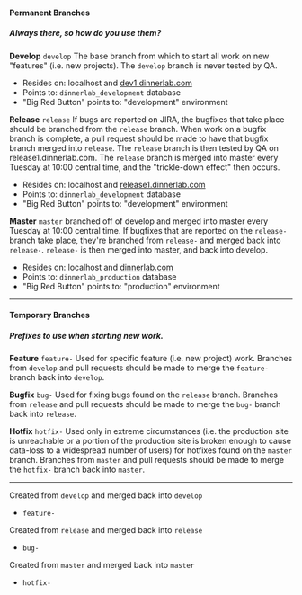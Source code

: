 #### Permanent Branches
##### Always there, so how do you use them?

**Develop** `develop`
The base branch from which to start all work on new "features" (i.e. new projects). The `develop` branch is never tested by QA.
- Resides on: localhost and <a href="dev1.dinnerlab.com" target="_blank">dev1.dinnerlab.com</a>
- Points to: `dinnerlab_development` database
- "Big Red Button" points to: "development" environment


**Release** `release`
If bugs are reported on JIRA, the bugfixes that take place should be branched from the `release` branch. When work on a bugfix branch is complete, a pull request should be made to have that bugfix branch merged into `release`. The `release` branch is then tested by QA on release1.dinnerlab.com. The `release` branch is merged into master every Tuesday at 10:00 central time, and the "trickle-down effect" then occurs.
- Resides on: localhost and <a href="release1.dinnerlab.com" target="_blank">release1.dinnerlab.com</a>
- Points to: `dinnerlab_development` database
- "Big Red Button" points to: "development" environment

**Master** `master`
branched off of develop and merged into master every Tuesday at 10:00 central time. If bugfixes that are reported on the `release-` branch take place, they're branched from `release-` and merged back into `release-`. `release-` is then merged into master, and back into develop.
- Resides on: localhost and <a href="dinnerlab.com" target="_blank">dinnerlab.com</a>
- Points to: `dinnerlab_production` database
- "Big Red Button" points to: "production" environment


---

#### Temporary Branches
##### Prefixes to use when starting new work.

**Feature** `feature-`
Used for specific feature (i.e. new project) work. Branches from `develop` and pull requests should be made to merge the `feature-` branch back into `develop`.

**Bugfix** `bug-`
Used for fixing bugs found on the `release` branch. Branches from `release` and pull requests should be made to merge the `bug-` branch back into `release`.

**Hotfix** `hotfix-`
Used only in extreme circumstances (i.e. the production site is unreachable or a portion of the production site is broken enough to cause data-loss to a widespread number of users) for hotfixes found on the `master` branch. Branches from `master` and pull requests should be made to merge the `hotfix-` branch back into `master`.

---

Created from `develop` and merged back into `develop`
- `feature-`

Created from `release` and merged back into `release`
- `bug-`

Created from `master` and merged back into `master`
- `hotfix-`